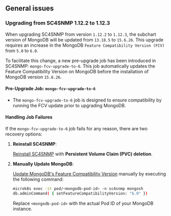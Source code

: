 ## General issues

### Upgrading from SC4SNMP 1.12.2 to 1.12.3

When upgrading SC4SNMP from version `1.12.2` to `1.12.3`, the subchart version of MongoDB will be updated from `13.18.5` to `15.6.26`. This upgrade requires an increase in the MongoDB `Feature Compatibility Version (FCV)` from `5.0` to `6.0`.

To facilitate this change, a new pre-upgrade job has been introduced in SC4SNMP: `mongo-fcv-upgrade-to-6`. This job automatically updates the Feature Compatibility Version on MongoDB before the installation of MongoDB version `15.6.26`.

#### Pre-Upgrade Job: `mongo-fcv-upgrade-to-6`

- The `mongo-fcv-upgrade-to-6` job is designed to ensure compatibility by running the FCV update prior to upgrading MongoDB.

#### Handling Job Failures

If the `mongo-fcv-upgrade-to-6` job fails for any reason, there are two recovery options:

1. **Reinstall SC4SNMP**:

    [Reinstall SC4SNMP](../../microk8s/sc4snmp-installation#restart-splunk-connect-for-snmp) with **Persistent Volume Claim (PVC) deletion**.

2. **Manually Update MongoDB**:

    [Update MongoDB's Feature Compatibility Version](https://www.mongodb.com/docs/manual/release-notes/6.0-upgrade-standalone/#upgrade-procedure) manually by executing the following command:
     ```bash
     microk8s exec -it pod/<mongodb-pod-id> -n sc4snmp mongosh
     db.adminCommand( { setFeatureCompatibilityVersion: "6.0" })
     ```

    Replace `<mongodb-pod-id>` with the actual Pod ID of your MongoDB instance.